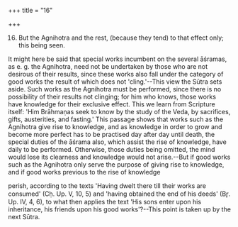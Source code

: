 +++
title = "16"

+++


16. But the Agnihotra and the rest, (because they tend) to that effect only; this being seen.

It might here be said that special works incumbent on the several āśramas, as e. g. the Agnihotra, need not be undertaken by those who are not desirous of their results, since these works also fall under the category of good works the result of which does not 'cling.'--This view the Sūtra sets aside. Such works as the Agnihotra must be performed, since there is no possibility of their results not clinging; for him who knows, those works have knowledge for their exclusive effect. This we learn from Scripture itself: 'Him Brāhmaṇas seek to know by the study of the Veda, by sacrifices, gifts, austerities, and fasting.' This passage shows that works such as the Agnihotra give rise to knowledge, and as knowledge in order to grow and become more perfect has to be practised day after day until death, the special duties of the āśrama also, which assist the rise of knowledge, have daily to be performed. Otherwise, those duties being omitted, the mind would lose its clearness and knowledge would not arise.--But if good works such as the Agnihotra only serve the purpose of giving rise to knowledge, and if good works previous to the rise of knowledge

perish, according to the texts 'Having dwelt there till their works are consumed' (Cḥ. Up. V, 10, 5) and 'having obtained the end of his deeds' (Br̥. Up. IV, 4, 6), to what then applies the text 'His sons enter upon his inheritance, his friends upon his good works'?--This point is taken up by the next Sūtra.

